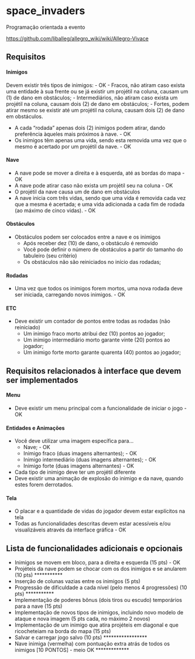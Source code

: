 # space_invaders

Programação orientada a evento  

https://github.com/liballeg/allegro_wiki/wiki/Allegro-Vivace

## Requisitos

#### Inimigos
Devem existir três tipos de inimigos: - OK
    - Fracos, não atiram caso exista uma entidade à sua frente ou se já existir um projétil na coluna, causam um (1) de dano em obstáculos;
    - Intermediários, não atiram caso exista um projétil na coluna, causam dois (2) de dano em obstáculos;
    - Fortes, podem atirar mesmo se existir até um projétil na coluna, causam dois (2) de dano em obstáculos.
- A cada “rodada” apenas dois (2) inimigos podem atirar, dando preferência àqueles mais próximos à nave. - OK
- Os inimigos têm apenas uma vida, sendo esta removida uma vez que o mesmo é acertado por um projétil da nave. - OK

#### Nave
- A nave pode se mover a direita e à esquerda, até as bordas do mapa - OK
- A nave pode atirar caso não exista um projétil seu na coluna - OK
- O projétil da nave causa um de dano em obstáculos
- A nave inicia com três vidas, sendo que uma vida é removida cada vez que a mesma é acertada; 
    e uma vida adicionada a cada fim de rodada (ao máximo de cinco vidas). - OK

#### Obstáculos
- Obstáculos podem ser colocados entre a nave e os inimigos
    - Após receber dez (10) de dano, o obstáculo é removido
    - Você pode definir o número de obstáculos a partir do tamanho do tabuleiro (seu critério)
    - Os obstáculos não são reiniciados no início das rodadas;

#### Rodadas
- Uma vez que todos os inimigos forem mortos, uma nova rodada deve ser iniciada, carregando novos inimigos. - OK

#### ETC
- Deve existir um contador de pontos entre todas as rodadas (não reiniciado)
    - Um inimigo fraco morto atribui dez (10) pontos ao jogador;
    - Um inimigo intermediário morto garante vinte (20) pontos ao jogador;
    - Um inimigo forte morto garante quarenta (40) pontos ao jogador;

## Requisitos relacionados à interface que devem ser implementados

#### Menu
- Deve existir um menu principal com a funcionalidade de iniciar o jogo - OK

#### Entidades e Animações
- Você deve utilizar uma imagem específica para...
    - Nave; - OK
    - Inimigo fraco (duas imagens alternantes); - OK
    - Inimigo intermediário (duas imagens alternantes); - OK
    - Inimigo forte (duas imagens alternantes) - OK
- Cada tipo de inimigo deve ter um projétil diferente
- Deve existir uma animação de explosão do inimigo e da nave, quando estes forem derrotados.

#### Tela
- O placar e a quantidade de vidas do jogador devem estar explícitos na tela
- Todas as funcionalidades descritas devem estar acessíveis e/ou visualizáveis através da interface gráfica - OK

## Lista de funcionalidades adicionais e opcionais
- Inimigos se movem em bloco, para a direita e esquerda (15 pts) - OK
- Projéteis da nave podem se chocar com os dos inimigos e se anularem (10 pts) ***********
- Inserção de colunas vazias entre os inimigos (5 pts)
- Progressão de dificuldade a cada nível (pelo menos 4 progressões) (10 pts) ***********
- Implementação de poderes bônus (dois tiros ou escudo) temporários para a nave (15 pts)
- Implementação de novos tipos de inimigos, incluindo novo modelo de ataque e nova imagem (5 pts cada, no máximo 2 novos)
- Implementação de um inimigo que atira projéteis em diagonal e que ricocheteiam na borda do mapa (15 pts)
- Salvar e carregar jogo salvo (10 pts) *****************
- Nave inimiga (vermelha) com pontuação extra atrás de todos os inimigos [10 PONTOS] - meio OK *************